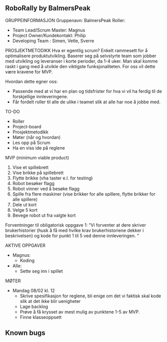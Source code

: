 ## RoboRally by BalmersPeak

GRUPPEINFORMASJON
Gruppenavn: BalmersPeak
Roller:
- Team Lead/Scrum Master: Magnus
- Project Owner/Kundekontakt: Philip
- Developing Team : Simen, Vetle, Sverre

PROSJEKTMETODIKK
Hva er egentlig scrum?
Enkelt rammesett for å optimalisere produktutvikling. Baserer seg på selvstyrte team som jobber med utvikling 
og leveranser i korte perioder, da 1-4 uker. Man skal komme raskt i gang med å utvikle den viktigste 
funksjonaliteten. For oss vil dette være kravene for MVP.

Hvordan dette egner oss:
- Passende med at vi har en plan og tidsfrister for hva vi vil ha ferdig til de forskjellige innleveringene.
- Får fordelt roller til alle de ulike i teamet slik at alle har noe å jobbe med.

TO-DO
- Roller
- Project-board
- Prosjektmetodikk
- Møter (når og hvordan)
- Les opp på Scrum
- Ha en viss ide på reglene

MVP (minimum viable product)
1. Vise et spillebrett
2. Vise brikke på spillebrett
3. Flytte brikke (vha taster e.l. for testing)
4. Robot besøker flagg
5. Robot vinner ved å besøke flagg
6. Spille fra flere maskiner (vise brikker for alle spillere, flytte brikker for alle spillere)
7. Dele ut kort
8. Velge 5 kort
9. Bevege robot ut fra valgte kort

Forventninger til obligatorisk oppgave 1:
“Vi forventer at dere skriver brukerhistorier (husk å få med hvilke krav brukerhistoriene dekker i beskrivelsen) og kode for punkt 1 til 5 ved denne innleveringen. “

AKTIVE OPPGAVER
- Magnus:
    - Koding
- Alle:
    - Sette seg inn i spillet

MØTER
- Mandag 08/02 kl. 12
    - Skrive spesifikasjon for reglene, bli enige om det vi faktisk skal kode slik at det ikke blir uenigheter
    - Lage backlog
    - Prøve å få krysset av mest mulig av punktene 1-5 av MVP.
    - Finne klasseoppsett


## Known bugs
